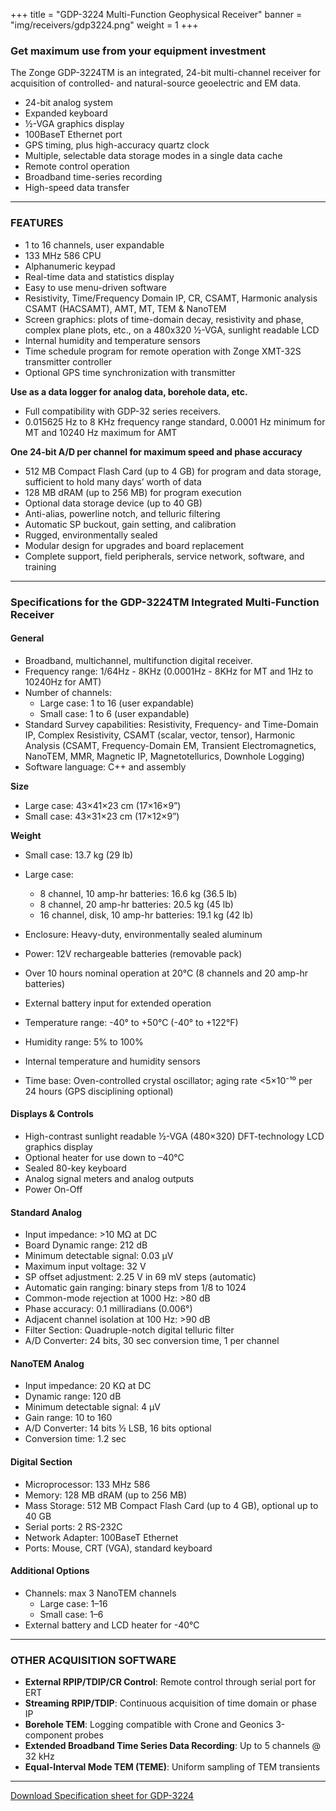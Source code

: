 +++
title = "GDP-3224 Multi-Function Geophysical Receiver"
banner = "img/receivers/gdp3224.png"
weight = 1
+++

### Get maximum use from your equipment investment

The Zonge GDP-3224TM is an integrated, 24-bit multi-channel receiver for acquisition of controlled- and natural-source geoelectric and EM data.

- 24-bit analog system
- Expanded keyboard
- ½-VGA graphics display
- 100BaseT Ethernet port
- GPS timing, plus high-accuracy quartz clock
- Multiple, selectable data storage modes in a single data cache
- Remote control operation
- Broadband time-series recording
- High-speed data transfer

---

### FEATURES

- 1 to 16 channels, user expandable
- 133 MHz 586 CPU
- Alphanumeric keypad
- Real-time data and statistics display
- Easy to use menu-driven software
- Resistivity, Time/Frequency Domain IP, CR, CSAMT, Harmonic analysis CSAMT (HACSAMT), AMT, MT, TEM & NanoTEM
- Screen graphics: plots of time-domain decay, resistivity and phase, complex plane plots, etc., on a 480x320 ½-VGA, sunlight readable LCD
- Internal humidity and temperature sensors
- Time schedule program for remote operation with Zonge XMT-32S transmitter controller
- Optional GPS time synchronization with transmitter

**Use as a data logger for analog data, borehole data, etc.**

- Full compatibility with GDP-32 series receivers.
- 0.015625 Hz to 8 KHz frequency range standard, 0.0001 Hz minimum for MT and 10240 Hz maximum for AMT

**One 24-bit A/D per channel for maximum speed and phase accuracy**

- 512 MB Compact Flash Card (up to 4 GB) for program and data storage, sufficient to hold many days’ worth of data
- 128 MB dRAM (up to 256 MB) for program execution
- Optional data storage device (up to 40 GB)
- Anti-alias, powerline notch, and telluric filtering
- Automatic SP buckout, gain setting, and calibration
- Rugged, environmentally sealed
- Modular design for upgrades and board replacement
- Complete support, field peripherals, service network, software, and training

---

### Specifications for the GDP-3224TM Integrated Multi-Function Receiver

#### General

- Broadband, multichannel, multifunction digital receiver.
- Frequency range: 1/64Hz - 8KHz (0.0001Hz - 8KHz for MT and 1Hz to 10240Hz for AMT)
- Number of channels:
  - Large case: 1 to 16 (user expandable)
  - Small case: 1 to 6 (user expandable)
- Standard Survey capabilities: Resistivity, Frequency- and Time-Domain IP, Complex Resistivity, CSAMT (scalar, vector, tensor), Harmonic Analysis (CSAMT, Frequency-Domain EM, Transient Electromagnetics, NanoTEM, MMR, Magnetic IP, Magnetotellurics, Downhole Logging)
- Software language: C++ and assembly

**Size**

- Large case: 43×41×23 cm (17×16×9”)
- Small case: 43×31×23 cm (17×12×9”)

**Weight**

- Small case: 13.7 kg (29 lb)
- Large case:

  - 8 channel, 10 amp-hr batteries: 16.6 kg (36.5 lb)
  - 8 channel, 20 amp-hr batteries: 20.5 kg (45 lb)
  - 16 channel, disk, 10 amp-hr batteries: 19.1 kg (42 lb)

- Enclosure: Heavy-duty, environmentally sealed aluminum
- Power: 12V rechargeable batteries (removable pack)
- Over 10 hours nominal operation at 20°C (8 channels and 20 amp-hr batteries)
- External battery input for extended operation
- Temperature range: -40° to +50°C (-40° to +122°F)
- Humidity range: 5% to 100%
- Internal temperature and humidity sensors
- Time base: Oven-controlled crystal oscillator; aging rate <5×10⁻¹⁰ per 24 hours (GPS disciplining optional)

#### Displays & Controls

- High-contrast sunlight readable ½-VGA (480×320) DFT-technology LCD graphics display
- Optional heater for use down to –40°C
- Sealed 80-key keyboard
- Analog signal meters and analog outputs
- Power On-Off

#### Standard Analog

- Input impedance: >10 MΩ at DC
- Board Dynamic range: 212 dB
- Minimum detectable signal: 0.03 μV
- Maximum input voltage: 32 V
- SP offset adjustment: 2.25 V in 69 mV steps (automatic)
- Automatic gain ranging: binary steps from 1/8 to 1024
- Common-mode rejection at 1000 Hz: >80 dB
- Phase accuracy: 0.1 milliradians (0.006°)
- Adjacent channel isolation at 100 Hz: >90 dB
- Filter Section: Quadruple-notch digital telluric filter
- A/D Converter: 24 bits, 30 sec conversion time, 1 per channel

#### NanoTEM Analog

- Input impedance: 20 KΩ at DC
- Dynamic range: 120 dB
- Minimum detectable signal: 4 μV
- Gain range: 10 to 160
- A/D Converter: 14 bits ½ LSB, 16 bits optional
- Conversion time: 1.2 sec

#### Digital Section

- Microprocessor: 133 MHz 586
- Memory: 128 MB dRAM (up to 256 MB)
- Mass Storage: 512 MB Compact Flash Card (up to 4 GB), optional up to 40 GB
- Serial ports: 2 RS-232C
- Network Adapter: 100BaseT Ethernet
- Ports: Mouse, CRT (VGA), standard keyboard

#### Additional Options

- Channels: max 3 NanoTEM channels
  - Large case: 1–16
  - Small case: 1–6
- External battery and LCD heater for -40°C

---

### OTHER ACQUISITION SOFTWARE

- **External RPIP/TDIP/CR Control**: Remote control through serial port for ERT
- **Streaming RPIP/TDIP**: Continuous acquisition of time domain or phase IP
- **Borehole TEM**: Logging compatible with Crone and Geonics 3-component probes
- **Extended Broadband Time Series Data Recording**: Up to 5 channels @ 32 kHz
- **Equal-Interval Mode TEM (TEME)**: Uniform sampling of TEM transients

---

[Download Specification sheet for GDP-3224](/documents/gdp3224.pdf)
